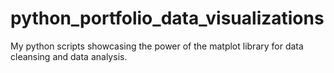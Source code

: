 # python_portfolio_data_visualizations

My python scripts showcasing the power of the matplot library for data cleansing and data analysis.
